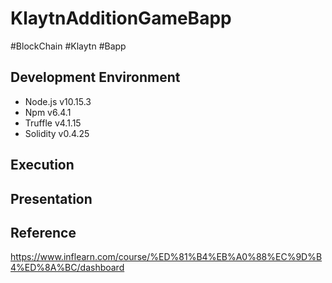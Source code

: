 # KlaytnAdditionGameBapp
#BlockChain
#Klaytn
#Bapp

## Development Environment
* Node.js v10.15.3
* Npm v6.4.1
* Truffle v4.1.15
* Solidity v0.4.25

## Execution


## Presentation

## Reference
https://www.inflearn.com/course/%ED%81%B4%EB%A0%88%EC%9D%B4%ED%8A%BC/dashboard
